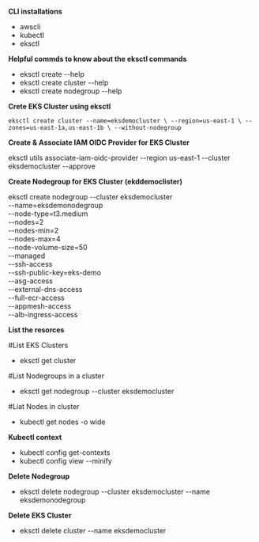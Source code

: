 
**CLI installations**

- awscli
- kubectl
- eksctl

**Helpful commds to know about the eksctl commands**

- eksctl create --help
- eksctl create cluster --help
- eksctl create nodegroup --help

**Crete EKS Cluster using eksctl**

`eksctl create cluster --name=eksdemocluster \
                      --region=us-east-1 \
                      --zones=us-east-1a,us-east-1b \
                      --without-nodegroup`


**Create & Associate IAM OIDC Provider for EKS Cluster**

eksctl utils associate-iam-oidc-provider --region us-east-1 --cluster eksdemocluster --approve

**Create Nodegroup for EKS Cluster (ekddemoclister)**

eksctl create nodegroup --cluster eksdemocluster \
                        --name=eksdemonodegroup \
                        --node-type=t3.medium \
                        --nodes=2 \
                        --nodes-min=2 \
                        --nodes-max=4 \
                        --node-volume-size=50 \
                        --managed \
                        --ssh-access \
                        --ssh-public-key=eks-demo \
                        --asg-access \
                        --external-dns-access \
                        --full-ecr-access \
                        --appmesh-access \
                        --alb-ingress-access
              
  **List the resorces**

 #List EKS Clusters
 - eksctl get cluster

 #List Nodegroups in a cluster
- eksctl get nodegroup --cluster eksdemocluster

#Liat Nodes in cluster
- kubectl get nodes -o wide

**Kubectl context**
- kubectl config get-contexts
- kubectl config view --minify

**Delete Nodegroup**
- eksctl delete nodegroup --cluster eksdemocluster --name eksdemonodegroup

**Delete EKS Cluster**
- eksctl delete cluster --name eksdemocluster
                    



